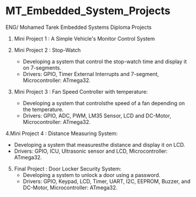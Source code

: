 # MT_Embedded_System_Projects

ENG/ Mohamed Tarek Embedded Systems Diploma Projects

1. Mini Project 1 : A Simple Vehicle's Monitor Control System

2. Mini Project 2 : Stop-Watch
   - Developing a system that control the stop-watch time and display it on 7-segments.
   - Drivers: GPIO, Timer External Interrupts and 7-segment, Microcontroller: ATmega32.

3. Mini Project 3 : Fan Speed Controller with temperature:
   - Developing a system that controlsthe speed of a fan depending on the temperature.
   - Drivers: GPIO, ADC, PWM, LM35 Sensor, LCD and DC-Motor, Microcontroller: ATmega32.

4.Mini Project 4 : Distance Measuring System:
   - Developing a system that measuresthe distance and display it on LCD.
   - Drivers: GPIO, ICU, Ultrasonic sensor and LCD, Microcontroller: ATmega32.

5. Final Project : Door Locker Security System:
   - Developing a system to unlock a door using a password.
   - Drivers: GPIO, Keypad, LCD, Timer, UART, I2C, EEPROM, Buzzer, and DC-Motor, Microcontroller: ATmega32.
